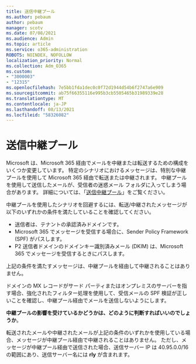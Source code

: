 ```yaml
---
title: 送信中継プール
ms.author: pebaum
author: pebaum
manager: scotv
ms.date: 07/08/2021
ms.audience: Admin
ms.topic: article
ms.service: o365-administration
ROBOTS: NOINDEX, NOFOLLOW
localization_priority: Normal
ms.collection: Adm_O365
ms.custom:
- "3000003"
- "12315"
ms.openlocfilehash: 7e5bb1fda1dec0c0f72d1944d54b6f2747a6e909
ms.sourcegitcommit: ab75f66355116e995b3cb5505465b31989339e28
ms.translationtype: MT
ms.contentlocale: ja-JP
ms.lasthandoff: 08/13/2021
ms.locfileid: "58326082"
---
```

# <a name="outbound-relay-pool"></a>送信中継プール

Microsoft は、Microsoft 365 経由でメールを中継または転送するための構成をいくつか変更しています。 特定のシナリオにおけるメッセージは、特別な中継プールを使用して Microsoft 365 経由で転送または中継されます。 中継プールを使用して送信したメールが、受信者の迷惑メール フォルダに入ってしまう場合があります。 詳細については、「[送信中継プール](https://docs.microsoft.com/microsoft-365/security/office-365-security/high-risk-delivery-pool-for-outbound-messages#relay-pool)」をご覧ください。

中継プールを使用したシナリオを回避するには、転送/中継されたメッセージが以下のいずれかの条件を満たしていることを確認してください。

- 送信者は、テナントの承認済みドメインです。
- Microsoft 365 でメッセージを受信する場合に、Sender Policy Framework (SPF) がパスします。
- P2 送信者ドメインのドメインキー識別済みメール (DKIM) は、Microsoft 365 でメッセージを受信するときにパスします。
 
上記の条件を満たすメッセージは、中継プールを経由して中継されることはありません。

ドメインの MX レコードがサード パーティまたはオンプレミスのサーバーを指す場合、強化されたフィルター処理を使用して、受信メールの SPF 検証が正しいことを確認し、中継プール経由でメールを送信しないようにします。

**中継プールの影響を受けているかどうかは、どのように判断すればいいのでしょうか**。

転送されたメールや中継されたメールが上記の条件のいずれかを使用している場合、メッセージが中継プール経由で中継されることはありません。 ただし、メッセージが中継プール経由で送信された場合、送信サーバー IP は 40.95.0.0/16 の範囲にあり、送信サーバー名には **rly** が含まれます。

